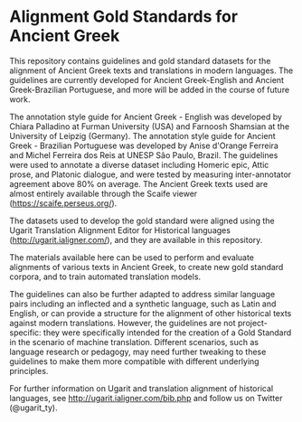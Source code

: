 # Alignment Gold Standards for Ancient Greek

This repository contains guidelines and gold standard datasets for the alignment of Ancient Greek texts and translations in modern languages. The guidelines are currently developed for Ancient Greek-English and Ancient Greek-Brazilian Portuguese, and more will be added in the course of future work. 

The annotation style guide for Ancient Greek - English was developed by Chiara Palladino at Furman University (USA) and Farnoosh Shamsian at the University of Leipzig (Germany). The annotation style guide for Ancient Greek - Brazilian Portuguese was developed by Anise d'Orange Ferreira and Michel Ferreira dos Reis at UNESP Sâo Paulo, Brazil. The guidelines were used to annotate a diverse dataset including Homeric epic, Attic prose, and Platonic dialogue, and were tested by measuring inter-annotator agreement above 80% on average. The Ancient Greek texts used are almost entirely available through the Scaife viewer (https://scaife.perseus.org/).

The datasets used to develop the gold standard were aligned using the Ugarit Translation Alignment Editor for Historical languages (http://ugarit.ialigner.com/), and they are available in this repository. 

The materials available here can be used to perform and evaluate alignments of various texts in Ancient Greek, to create new gold standard corpora, and to train automated translation models. 

The guidelines can also be further adapted to address similar language pairs including an inflected and a synthetic language, such as Latin and English, or can provide a structure for the alignment of other historical texts against modern translations. However, the guidelines are not project-specific: they were specifically intended for the creation of a Gold Standard in the scenario of machine translation. Different scenarios, such as language research or pedagogy, may need further tweaking to these guidelines to make them more compatible with different underlying principles.

For further information on Ugarit and translation alignment of historical languages, see http://ugarit.ialigner.com/bib.php and follow us on Twitter (@ugarit_ty). 
